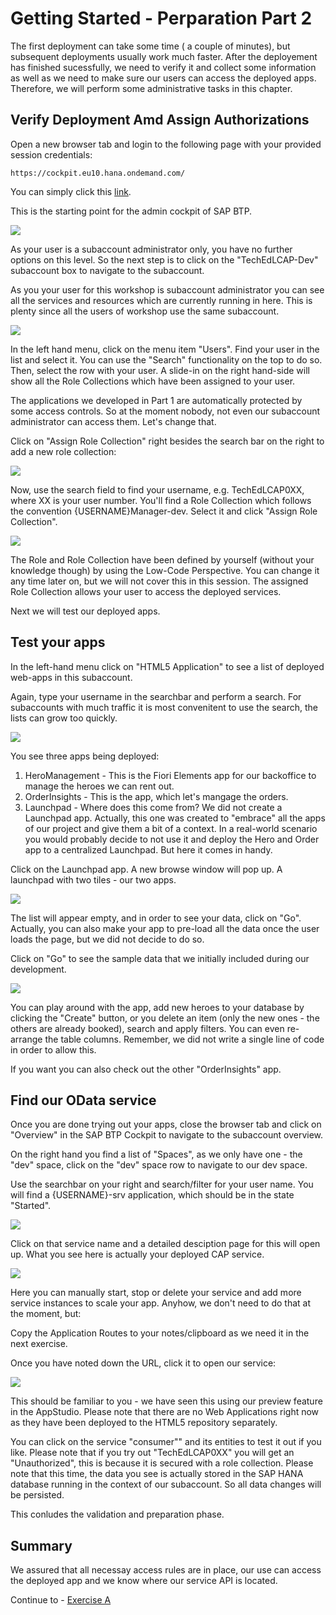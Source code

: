 # Getting Started - Perparation Part 2

The first deployment can take some time ( a couple of minutes), but subsequent deployments usually work much faster. After the deployement has finished sucessfully, we need to verify it and collect some information as well as we need to make sure our users can access the deployed apps. 
Therefore, we will perform some administrative tasks in this chapter.


## Verify Deployment Amd Assign Authorizations

Open a new browser tab and login to the following page with your provided session credentials:

```URL
https://cockpit.eu10.hana.ondemand.com/
```
You can simply click this [link](https://cockpit.eu10.hana.ondemand.com/).

This is the starting point for the admin cockpit of SAP BTP.

![](/exercises/exPrep/images/Prep_01.png)

As your user is a subaccount administrator only, you have no further options on this level. So the next step is to click on the "TechEdLCAP-Dev" subaccount box to navigate to the subaccount.

As you your user for this workshop is subaccount administrator you can see all the services and resources which are currently running in here. This is plenty since all the users of workshop use the same subaccount.

![](/exercises/exPrep/images/Prep_02.png)

In the left hand menu, click  on the menu item "Users". Find your user in the list and select it. You can use the "Search" functionality on the top to do so. Then, select the row with your user. A slide-in on the right hand-side will show all the Role Collections which have been assigned to your user.

The applications we developed in Part 1 are automatically protected by some access controls. So at the moment nobody, not even our subaccount administrator can access them. Let's change that.

Click on "Assign Role Collection" right besides the search bar on the right to add a new role collection:

![](/exercises/exPrep/images/Prep_03.png)

Now, use the search field to find your username, e.g. TechEdLCAP0XX, where XX is your user number. You'll find a Role Collection which follows the convention {USERNAME}Manager-dev. Select it and click "Assign Role Collection". 

![](/exercises/exPrep/images/Prep_04.png)

The Role and Role Collection have been defined by yourself (without your knowledge though) by using the Low-Code Perspective. You can change it any time later on, but we will not cover this in this session. The assigned Role Collection allows your user to access the deployed services. 

Next we will test our deployed apps.

## Test your apps

In the left-hand menu click on "HTML5 Application" to see a list of deployed web-apps in this subaccount.

Again, type your username in the searchbar and perform a search. For subaccounts with much traffic it is most convenitent to use the search, the lists can grow too quickly. 

![](/exercises/exPrep/images/Prep_05.png)

You see three apps being deployed:
1. HeroManagement - This is the Fiori Elements app for our backoffice to manage the heroes we can rent out.
2. OrderInsights - This is the app, which let's mangage the orders.
3. Launchpad - Where does this come from? We did not create a Launchpad app. Actually, this one was created to "embrace" all the apps of our project and give them a bit of a context. In a real-world scenario you would probably decide to not use it and deploy the Hero and Order app to a centralized Launchpad. But here it comes in handy.

Click on the Launchpad app. A new browse window will pop up. A launchpad with two tiles - our two apps.

![](/exercises/exPrep/images/Prep_06.png)

The list will appear empty, and in order to see your data, click on "Go". Actually, you can also make your app to pre-load all the data once the user loads the page, but we did not decide to do so.

Click on "Go" to see the sample data that we initially included during our development.

![](/exercises/exPrep/images/Prep_06.png)

You can play around with the app, add new heroes to your database by clicking the "Create" button, or you delete an item (only the new ones - the others are already booked), search and apply filters. You can even re-arrange the table columns. Remember, we did not write a single line of code in order to allow this.

If you want you can also check out the other "OrderInsights" app.

## Find our OData service

Once you are done trying out your apps, close the browser tab and click on "Overview" in the SAP BTP Cockpit to navigate to the subaccount overview.

On the right hand you find a list of "Spaces", as we only have one - the "dev" space, click on the "dev" space row to navigate to our dev space.

Use the searchbar on your right and search/filter for your user name. You will find a {USERNAME}-srv application, which should be in the state "Started".

![](/exercises/exPrep/images/Prep_08.png)

Click on that service name and a detailed desciption page for this will open up.
What you see here is actually your deployed CAP service. 

![](/exercises/exPrep/images/Prep_09.png)

Here you can manually start, stop or delete your service and add more service instances to scale your app. Anyhow, we don't need to do that at the moment, but:

Copy the Application Routes to your notes/clipboard as we need it in the next exercise.

Once you have noted down the URL, click it to open our service:

![](/exercises/exPrep/images/Prep_10.png)

This should be familiar to you - we have seen this using our preview feature in the AppStudio. Please note that there are no Web Applications right now as they have been deployed to the HTML5 repository separately.

You can click on the service "consumer"" and its entities to test it out if you like. Please note that if you try out "TechEdLCAP0XX" you will get an "Unauthorized", this is because it is secured with a role collection. Please note that this time, the data you see is actually stored in the SAP HANA database running in the context of our subaccount. So all data changes will be persisted.

This conludes the validation and preparation phase.

## Summary
We assured that all necessay access rules are in place, our use can access the deployed app and we know where our service API is located.

Continue to - [Exercise A](../exA/README.md)
